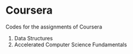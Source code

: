 # Coursera
Codes for the assignments of Coursera<br>
1. Data Structures<br>
2. Accelerated Computer Science Fundamentals<br>
